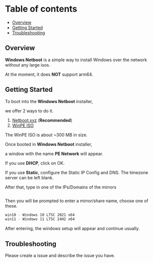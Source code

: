 # Table of contents
- [Overview](#overview)
- [Getting Started](#getting-started)
- [Troubleshooting](#troubleshooting)

## Overview
**Windows Netboot** is a simple way to install Windows over the network without any large isos.

At the moment, it does **NOT** support arm64.


## Getting Started
To boot into the **Windows Netboot** installer,

we offer 2 ways to do it.

1. [Netboot.xyz](https://github.com/rtedpro-cpu/windowsnetboot/blob/main/guides/netboot.xyz/README.md) (**Recommended**)
2. [WinPE ISO](https://github.com/rtedpro-cpu/windowsnetboot/releases)

The WinPE ISO is about ~300 MB in size.


Once booted in **Windows Netboot** installer,

a window with the name **PE Network** will appear.

If you use **DHCP**, click on OK.

If you use **Static**, configure the Static IP Config and DNS. The timezone server can be left blank.


After that, type in one of the IPs/Domains of the mirrors

```bash
```

Then you will be prompted to enter a mirror/share name, choose one of these.

```bash
win10 - Windows 10 LTSC 2021 x64
win11 - Windows 11 LTSC 24H2 x64
```


After entering, the windows setup will appear and continue usually.



## Troubleshooting
Please create a issue and describe the issue you have.
